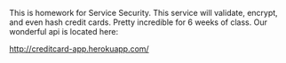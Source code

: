 This is homework for Service Security. This service will validate, encrypt, and even hash credit cards. Pretty incredible for 6 weeks of class. Our wonderful api is located here:

http://creditcard-app.herokuapp.com/

